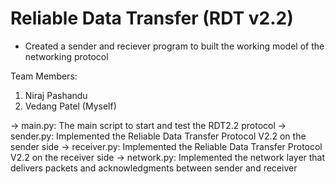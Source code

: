 # Reliable Data Transfer (RDT v2.2)

* Created a sender and reciever program to built the working model of the networking protocol

Team Members:

1. Niraj Pashandu
2. Vedang Patel (Myself)

-> main.py: The main script to start and test the RDT2.2 protocol
-> sender.py: Implemented the Reliable Data Transfer Protocol V2.2 on the sender side
-> receiver.py: Implemented the Reliable Data Transfer Protocol V2.2 on the receiver side
-> network.py: Implemented the network layer that delivers packets and acknowledgments between sender and receiver
